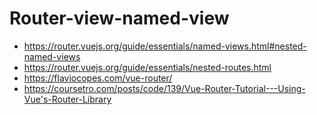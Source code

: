 # Router-view-named-view

* https://router.vuejs.org/guide/essentials/named-views.html#nested-named-views
* https://router.vuejs.org/guide/essentials/nested-routes.html
* https://flaviocopes.com/vue-router/
* https://coursetro.com/posts/code/139/Vue-Router-Tutorial---Using-Vue's-Router-Library